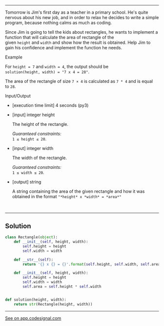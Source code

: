 ##
---


Tomorrow is Jim's first day as a teacher in a primary school. He's quite nervous about his new job, and in order to relax he decides to write a simple program, because nothing calms as much as coding.

Since Jim is going to tell the kids about rectangles, he wants to implement a function that will calculate the area of rectangle of the given `height` and `width` and show how the result is obtained. Help Jim to gain his confidence and implement the function he needs.

Example

For `height = 7` and `width = 4`, the output should be\
`solution(height, width) = "7 x 4 = 28"`.

The area of the rectangle of size `7 × 4` is calculated as `7 * 4` and is equal to `28`.

Input/Output

-   [execution time limit] 4 seconds (py3)

-   [input] integer height

    The height of the rectangle.

    *Guaranteed constraints:*\
    `1 ≤ height ≤ 20`.

-   [input] integer width

    The width of the rectangle.

    *Guaranteed constraints:*\
    `1 ≤ width ≤ 20`.

-   [output] string

    A string containing the area of the given rectangle and how it was obtained in the format `"*height* x *width* = *area*"`


<br>

---
## Solution

```python
class Rectangle(object):
    def __init__(self, height, width):
        self.height = height
        self.width = width

    def __str__(self):
        return '{} x {} = {}'.format(self.height, self.width, self.area)

    def __init__(self, height, width):
        self.height = height
        self.width = width
        self.area = self.height * self.width


def solution(height, width):
    return str(Rectangle(height, width))

```
---
[See on app.codesignal.com](https://app.codesignal.com/arcade/python-arcade/showing-class/pzhNXW2KrdRWyhxzR)